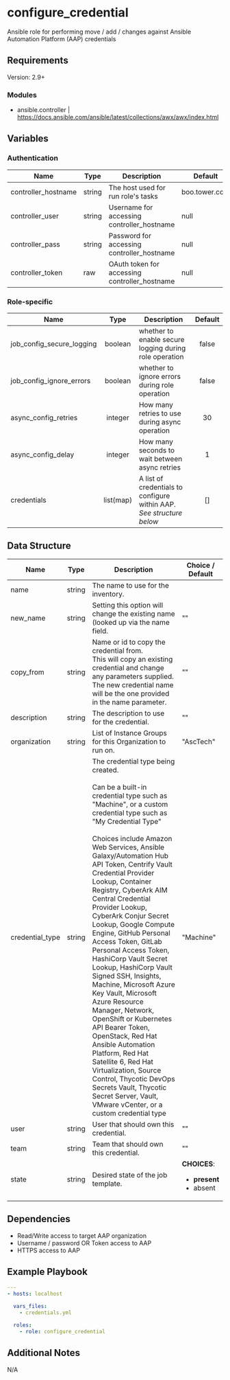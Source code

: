 # configure_credential

Ansible role for performing move / add / changes against Ansible Automation Platform (AAP) credentials

## Requirements

Version: 2.9+

### Modules
  - ansible.controller | https://docs.ansible.com/ansible/latest/collections/awx/awx/index.html

## Variables

### Authentication

| Name                | Type   | Description                                   | Default           |
| ------------------- | ------ | --------------------------------------------- | ----------------- |
| controller_hostname | string | The host used for run role's tasks            | boo.tower.com     |
| controller_user     | string | Username for accessing controller_hostname    | null              |
| controller_pass     | string | Password for accessing controller_hostname    | null              |
| controller_token    | raw    | OAuth token for accessing controller_hostname | null              |

### Role-specific

| Name                      |   Type    | Description                                                          | Default |
| ------------------------- | :-------: | -------------------------------------------------------------------- | :-----: |
| job_config_secure_logging |  boolean  | whether to enable secure logging during role operation               |  false  |
| job_config_ignore_errors  |  boolean  | whether to ignore errors during role operation                       |  false  |
| async_config_retries      |  integer  | How many retries to use during async operation                       |   30    |
| async_config_delay        |  integer  | How many seconds to wait between async retries                       |    1    |
| credentials               | list(map) | A list of credentials to configure within AAP. *See structure below* |   []    |


## Data Structure

| Name            | Type   | Description                                                                                                                                                                                                                                                                                                                                                                                                                                                                                                                                                                                                                                                                                                                                                                                                                                                                                          | Choice / Default                                         |
| --------------- | ------ | ---------------------------------------------------------------------------------------------------------------------------------------------------------------------------------------------------------------------------------------------------------------------------------------------------------------------------------------------------------------------------------------------------------------------------------------------------------------------------------------------------------------------------------------------------------------------------------------------------------------------------------------------------------------------------------------------------------------------------------------------------------------------------------------------------------------------------------------------------------------------------------------------------- | -------------------------------------------------------- |
| name            | string | The name to use for the inventory.                                                                                                                                                                                                                                                                                                                                                                                                                                                                                                                                                                                                                                                                                                                                                                                                                                                                   |                                                          |
| new_name        | string | Setting this option will change the existing name (looked up via the name field.                                                                                                                                                                                                                                                                                                                                                                                                                                                                                                                                                                                                                                                                                                                                                                                                                     | ""                                                       |
| copy_from       | string | Name or id to copy the credential from.<br>This will copy an existing credential and change any parameters supplied.<br> The new credential name will be the one provided in the name parameter.                                                                                                                                                                                                                                                                                                                                                                                                                                                                                                                                                                                                                                                                                                     | ""                                                       |
| description     | string | The description to use for the credential.                                                                                                                                                                                                                                                                                                                                                                                                                                                                                                                                                                                                                                                                                                                                                                                                                                                           | ""                                                       |
| organization    | string | List of Instance Groups for this Organization to run on.                                                                                                                                                                                                                                                                                                                                                                                                                                                                                                                                                                                                                                                                                                                                                                                                                                             | "AscTech"                                                |
| credential_type | string | The credential type being created.<br><br>Can be a built-in credential type such as "Machine", or a custom credential type such as "My Credential Type"<br><br> Choices include Amazon Web Services, Ansible Galaxy/Automation Hub API Token, Centrify Vault Credential Provider Lookup, Container Registry, CyberArk AIM Central Credential Provider Lookup, CyberArk Conjur Secret Lookup, Google Compute Engine, GitHub Personal Access Token, GitLab Personal Access Token, HashiCorp Vault Secret Lookup, HashiCorp Vault Signed SSH, Insights, Machine, Microsoft Azure Key Vault, Microsoft Azure Resource Manager, Network, OpenShift or Kubernetes API Bearer Token, OpenStack, Red Hat Ansible Automation Platform, Red Hat Satellite 6, Red Hat Virtualization, Source Control, Thycotic DevOps Secrets Vault, Thycotic Secret Server, Vault, VMware vCenter, or a custom credential type | "Machine"                                                |
| user            | string | User that should own this credential.                                                                                                                                                                                                                                                                                                                                                                                                                                                                                                                                                                                                                                                                                                                                                                                                                                                                | ""                                                       |
| team            | string | Team that should own this credential.                                                                                                                                                                                                                                                                                                                                                                                                                                                                                                                                                                                                                                                                                                                                                                                                                                                                | ""                                                       |
| state           | string | Desired state of the job template.                                                                                                                                                                                                                                                                                                                                                                                                                                                                                                                                                                                                                                                                                                                                                                                                                                                                   | **CHOICES**:<ul><li>**present**</li><li>absent</li></ul> |

## Dependencies

- Read/Write access to target AAP organization
- Username / password OR Token access to AAP
- HTTPS access to AAP

## Example Playbook

```yaml
---
- hosts: localhost

  vars_files:
    - credentials.yml

  roles:
    - role: configure_credential
```

## Additional Notes

N/A
